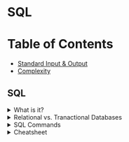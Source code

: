 # SQL

# Table of Contents
* [Standard Input & Output](Standard-Input-&-Output)
* [Complexity](complexity)

## SQL
<details><summary>What is it?</summary>
<p>
<li> Sturctured Query Language - language for structured database management and data manipulation
<li>Used to (1) read and retrieve data, (2) write data, and (3) update data
</p>
</details>

<details><summary>Relational vs. Tranactional Databases</summary>
<p>
<table style="width:100%">
  <tr>
    <th>Relational</th>
    <th>Transactional</th> 
  </tr>
  <tr>
    <td> 
	    <ul>
		    <li>shows relationships between tables</li>
		    <li>easy querying and data manipulation</li>
	   </ul>
    </td>
    <td>
	    <ul>
		    <li>operational database</li>
	   </ul>
    </td>
  </tr>

</table>

</p>
</details>

<details><summary>SQL Commands</summary>
<p>

</details>



<details><summary>Cheatsheet</summary>
<p>
	<a href="/images/zt_sql_cheat_sheet.pdf">_Cheat Sheet_</a>

</details>
<!--stackedit_data:
eyJoaXN0b3J5IjpbMTU1NjE5NDQzMiwyMDU0NDQ1NjgsLTEyMz
UwNDkwOSwtNzkxMTc4ODc3LDExNzEzNjc1NjAsLTE0NTE5OTI2
MjYsLTkxNjY5MjEzOSwtMTUyNjkxOTc3OCwtODI3OTkwNjY5LD
czMDk5ODExNl19
-->
